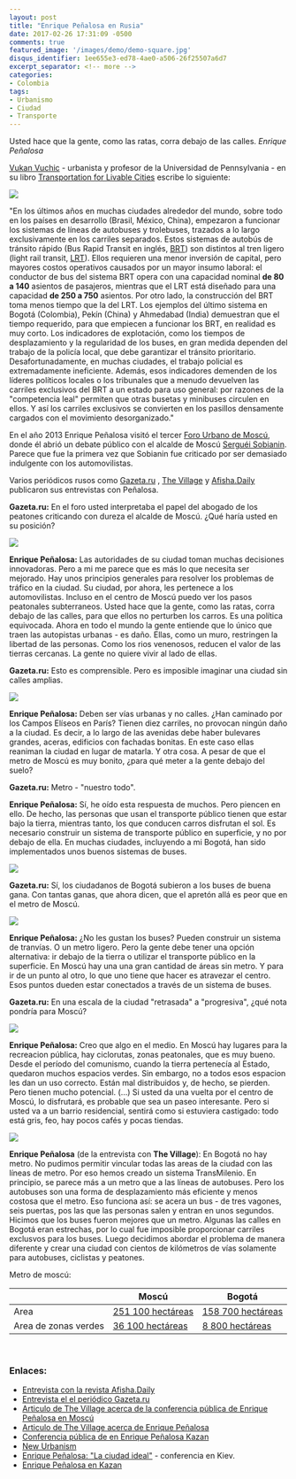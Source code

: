 ```yaml
---
layout: post
title: "Enrique Peñalosa en Rusia"
date: 2017-02-26 17:31:09 -0500
comments: true
featured_image: '/images/demo/demo-square.jpg'
disqus_identifier: 1ee655e3-ed78-4ae0-a506-26f25507a6d7
excerpt_separator: <!-- more -->
categories: 
- Colombia
tags:
- Urbanismo
- Ciudad
- Transporte
---
```


Usted hace que la gente, como las ratas, corra debajo de las calles. *Enrique Peñalosa*

[Vukan Vuchic](https://en.wikipedia.org/wiki/Vukan_R._Vuchic) - urbanista y profesor de la Universidad de Pennsylvania - en su libro [Transportation for Livable Cities](https://www.goodreads.com/book/show/2737061-transportation-for-livable-cities) escribe lo siguiente:

![](/images/posts/transportation_book.jpg)

"En los últimos años en muchas ciudades alrededor del mundo, sobre todo en los países en desarrollo (Brasil, México, China), empezaron a funcionar los sistemas de líneas de autobuses y trolebuses, trazados a lo largo exclusivamente en los carriles separados. Estos sistemas de autobús de tránsito rápido (Bus Rapid Transit en inglés, [BRT](https://es.wikipedia.org/wiki/Autob%C3%BAs_de_tr%C3%A1nsito_r%C3%A1pido)) son distintos al tren ligero (light rail transit, [LRT](https://en.wikipedia.org/wiki/Light_rail)). Ellos requieren una menor inversión de capital, pero mayores costos operativos causados ​​por un mayor insumo laboral: el conductor de bus del sistema BRT opera con una capacidad nominal **de 80 a 140** asientos de pasajeros, mientras que el LRT está diseñado para una capacidad **de 250 a 750** asientos. Por otro lado, la construcción del BRT toma menos tiempo que la del LRT. Los ejemplos del último sistema en Bogotá (Colombia), Pekín (China) y Ahmedabad (India) demuestran que el tiempo requerido, para que empiecen a funcionar los BRT, en realidad es muy corto. Los indicadores de explotación, como los tiempos de desplazamiento y la regularidad de los buses, en gran medida dependen del trabajo de la policía local, que debe garantizar el  tránsito prioritario. Desafortunadamente, en muchas ciudades, el trabajo policial es extremadamente ineficiente. Además, esos indicadores demenden de los líderes políticos locales o los tribunales que a menudo devuelven las carriles exclusivos del BRT a un estado para uso general: por razones de la "competencia leal" permiten que otras busetas y minibuses circulen en ellos. Y así los carriles exclusivos se convierten en los pasillos densamente cargados con el movimiento desorganizado."

<!-- more -->

En el año 2013 Enrique Peñalosa visitó el tercer [Foro Urbano de Moscú](https://en.wikipedia.org/wiki/Moscow_Urban_Forum), donde él abrió un debate público con el alcalde de Moscú [Serguéi Sobianin](https://en.wikipedia.org/wiki/Sergey_Sobyanin). Parece que fue la primera vez que Sobianin fue criticado por ser demasiado indulgente con los automovilistas.

Varios periódicos rusos como [Gazeta.ru](https://www.gazeta.ru/) , [The Village](http://www.the-village.ru/) y [Afisha.Daily](https://en.wikipedia.org/wiki/Afisha) publicaron sus entrevistas con Peñalosa.

**Gazeta.ru:** En el foro usted interpretaba el papel del abogado de los peatones criticando con dureza el alcalde de Moscú. ¿Qué haría usted en su posición?

![](/images/posts/perehod.jpg)

**Enrique Peñalosa:** Las autoridades de su ciudad toman muchas decisiones innovadoras. Pero a mi me parece que es más lo que necesita ser mejorado. Hay unos principios generales para resolver los problemas de tráfico en la ciudad. Su ciudad, por ahora, les pertenece a los automovilistas. Incluso en el centro de Moscú puedo ver los pasos peatonales subterraneos. Usted hace que la gente, como las ratas, corra debajo de las calles, para que ellos no perturben los carros. Es una política equivocada. Ahora en todo el mundo la gente entiende que lo único que traen las autopistas urbanas - es daño. Ellas, como un muro, restringen la libertad de las personas. Como los rios venenosos, reducen el valor de las tierras cercanas. La gente no quiere vivir al lado de ellas.

**Gazeta.ru:** Esto es comprensible. Pero es imposible imaginar una ciudad sin calles amplias.

![](/images/posts/metro_map.jpg)

**Enrique Peñalosa:** Deben ser vías urbanas y no calles. ¿Han caminado por los Campos Elíseos en París? Tienen diez carriles, no provocan ningún daño a la ciudad. Es decir, a lo largo de las avenidas debe haber bulevares grandes, aceras, edificios con fachadas bonitas. En este caso ellas reaniman la ciudad en lugar de matarla. Y otra cosa. A pesar de que el metro de Moscú es muy bonito, ¿para qué meter a la gente debajo del suelo?

**Gazeta.ru:** Metro - "nuestro todo".

**Enrique Peñalosa:**  Sí, he oído esta respuesta de muchos. Pero piencen en ello. De hecho, las personas que usan el transporte público tienen que estar bajo la tierra, mientras tanto, los que conducen carros disfrutan el sol. Es necesario construir un sistema de transporte público en superficie, y no por debajo de ella. En muchas ciudades, incluyendo a mi Bogotá, han sido implementados unos buenos sistemas de buses.

![](/images/posts/moscow_map.png)

**Gazeta.ru:** Sí, los ciudadanos de Bogotá subieron a los buses de buena gana. Con tantas ganas, que ahora dicen, que el apretón allá es peor que en el metro de Moscú.

![](/images/posts/probka_metro.jpg)

**Enrique Peñalosa:** ¿No les gustan los buses? Pueden construir un sistema de tranvías. O un metro ligero. Pero la gente debe tener una opción alternativa: ir debajo de la tierra o utilizar el transporte público en la superficie. En Moscú hay una una gran cantidad de áreas sin metro. Y para ir de un punto al otro, lo que uno tiene que hacer es atravezar el centro. Esos puntos dueden estar conectados a través de un sistema de buses.

**Gazeta.ru:** En una escala de la ciudad "retrasada" a "progresiva", ¿qué nota pondría para Moscú?

![](/images/posts/tramvai.jpg)

**Enrique Peñalosa:** Creo que algo en el medio. En Moscú hay lugares para la recreacion pública, hay ciclorutas, zonas peatonales, que es muy bueno. Desde el período del comunismo, cuando la tierra pertenecía al Estado, quedaron muchos espacios verdes. Sin embargo, no a todos esos espacion les dan un uso correcto. Están mal distribuidos y, de hecho, se pierden. Pero tienen mucho potencial. (...) Si usted da una vuelta por el centro de Moscú, lo disfrutará, es probable que sea un paseo interesante. Pero si usted va a un barrio residencial, sentirá como si estuviera castigado: todo está gris, feo, hay pocos cafés y pocas tiendas.

![](/images/posts/metromost.jpg)

**Enrique Peñalosa** (de la entrevista con **The Village**): En Bogotá no hay metro. No pudimos permitir vincular todas las areas de la ciudad con las líneas de metro. Por eso hemos creado un sistema TransMilenio. En principio, se parece más a un metro que a las líneas de autobuses. Pero los autobuses son una forma de desplazamiento más eficiente y menos costosa que el metro. Eso funciona así: se acera un bus - de tres vagones, seis puertas, pos las que las personas salen y entran en unos segundos. Hicimos que los buses fueron mejores que un metro. Algunas las calles en Bogotá eran estrechas, por lo cual fue imposible proporcionar carriles exclusvos para los buses. Luego decidimos abordar el problema de manera diferente y crear una ciudad con cientos de kilómetros de vías solamente para autobuses, ciclistas y peatones.

Metro de moscú:

|   | Moscú | Bogotá |
|---|---|---|
| Area | [251 100 hectáreas](https://en.wikipedia.org/wiki/Moscow) | [158 700 hectáreas](https://en.wikipedia.org/wiki/Bogot%C3%A1) |
| Area de zonas verdes | [36 100 hectáreas](http://www.greenpeace.org/russia/ru/news/2015/07-05-moscow_trees/) | [8 800 hectáreas](http://www.eltiempo.com/archivo/documento/CMS-7634408) |

<br>

### Enlaces: 

* [Entrevista con la revista Afisha.Daily](https://daily.afisha.ru/archive/gorod/changes/enrike-penyalosa-o-tom-kak-levaya-ideya-pomogaet-gorodam-v-epohu-kapitalizma/)
* [Entrevista el el periódico Gazeta.ru](https://www.gazeta.ru/comments/2013/12/30_a_5824765.shtml)
* [Articulo de The Village acerca de la conferencia pública de Enrique Peñalosa en Moscú](http://www.the-village.ru/village/city/infrastructure/112681-lektsiya-enrike-penyalosa)
* [Articulo de The Village acerca de Enrique Peñalosa](http://www.the-village.ru/village/city/city/135769-penyalosa)
* [Conferencia pública de en Enrique Peñalosa Kazan](https://www.youtube.com/watch?v=FUDjR7TxOWo)
* [New Urbanism](https://es.wikipedia.org/wiki/New_Urbanism)
* [Enrique Peñalosa: "La ciudad ideal"](https://www.youtube.com/watch?v=L1smUjcW8zo) - conferencia en Kiev.
* [Enrique Peñalosa en Kazan](https://www.youtube.com/watch?v=siJcN4N9HkM)
